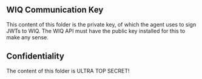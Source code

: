 ## WIQ Communication Key

This content of this folder is the private key, of which the agent uses to sign JWTs to WIQ.  The WIQ API must have the public key installed for this to make any sense.

## Confidentiality

The content of this folder is ULTRA TOP SECRET!